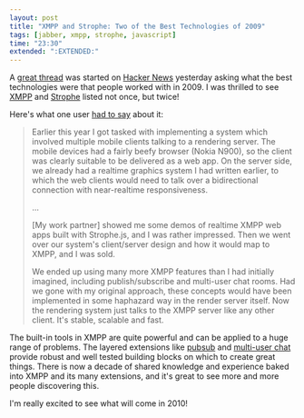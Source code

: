 ```yaml
---
layout: post
title: "XMPP and Strophe: Two of the Best Technologies of 2009"
tags: [jabber, xmpp, strophe, javascript]
time: "23:30"
extended: ":EXTENDED:"
---
```


A [great thread](http://news.ycombinator.com/item?id=1005884) was
started on [Hacker News](http://news.ycombinator.com) yesterday asking
what the best technologies were that people worked with in 2009. I was
thrilled to see [XMPP](http://xmpp.org) and
[Strophe](http://code.stanziq.com/strophe) listed not once, but twice!

Here's what one user [had to
say](http://news.ycombinator.com/item?id=1006060) about it:

> Earlier this year I got tasked with implementing a system which
  involved multiple mobile clients talking to a rendering server. The
  mobile devices had a fairly beefy browser (Nokia N900), so the
  client was clearly suitable to be delivered as a web app. On the
  server side, we already had a realtime graphics system I had written
  earlier, to which the web clients would need to talk over a
  bidirectional connection with near-realtime responsiveness.  
>
> ...
>
> [My work partner] showed me some demos of realtime XMPP web apps
  built with Strophe.js, and I was rather impressed. Then we went over
  our system's client/server design and how it would map to XMPP, and
  I was sold.
>
> We ended up using many more XMPP features than I had
  initially imagined, including publish/subscribe and multi-user chat
  rooms. Had we gone with my original approach, these concepts would
  have been implemented in some haphazard way in the render server
  itself. Now the rendering system just talks to the XMPP server like
  any other client. It's stable, scalable and fast.

The built-in tools in XMPP are quite powerful and can be applied to a
huge range of problems. The layered extensions like
[pubsub](http://xmpp.org/tech/pubsub.shtml) and [multi-user
chat](http://xmpp.org/tech/muc.shtml) provide robust and well tested
building blocks on which to create great things. There is now a decade
of shared knowledge and experience baked into XMPP and its many
extensions, and it's great to see more and more people discovering
this.

I'm really excited to see what will come in 2010!
